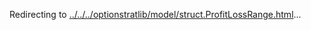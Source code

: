 Redirecting to
[../../../optionstratlib/model/struct.ProfitLossRange.html](../../../optionstratlib/model/struct.ProfitLossRange.html)\...

